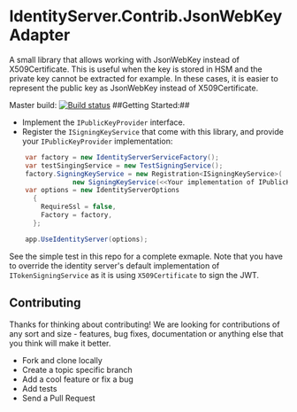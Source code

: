 # IdentityServer.Contrib.JsonWebKeyAdapter
A small library that allows working with JsonWebKey instead of X509Certificate.
This is useful when the key is stored in HSM and the private key cannot be extracted for example. In these cases, it is easier to represent the public key as JsonWebKey instead of X509Certificate.

Master build: [![Build status](https://ci.appveyor.com/api/projects/status/i3wf58puk4u6xkho/branch/master?svg=true)](https://ci.appveyor.com/project/omerlh/identityserver-contrib-jsonwebkeyadapter/branch/master)
##Getting Started:##
* Implement the ```IPublicKeyProvider``` interface.
* Register the ```ISigningKeyService``` that come with this library, and provide your ``IPublicKeyProvider`` implementation:

```csharp
    var factory = new IdentityServerServiceFactory();
    var testSingingService = new TestSigningService();
    factory.SigningKeyService = new Registration<ISigningKeyService>(
                new SigningKeyService(<<Your implementation of IPublicKeyProvider>>));
    var options = new IdentityServerOptions
      {
        RequireSsl = false,
        Factory = factory,
      };

    app.UseIdentityServer(options);
```

See the simple test in this repo for a complete exmaple.
Note that you have to override the identity server's default implementation of ```ITokenSigningService``` as it is using ```X509Certificate``` to sign the JWT.

## Contributing
Thanks for thinking about contributing! We are looking for contributions of any sort and size - features, bug fixes, documentation or anything else that you think will make it better.
* Fork and clone locally
* Create a topic specific branch
* Add a cool feature or fix a bug
* Add tests
* Send a Pull Request

